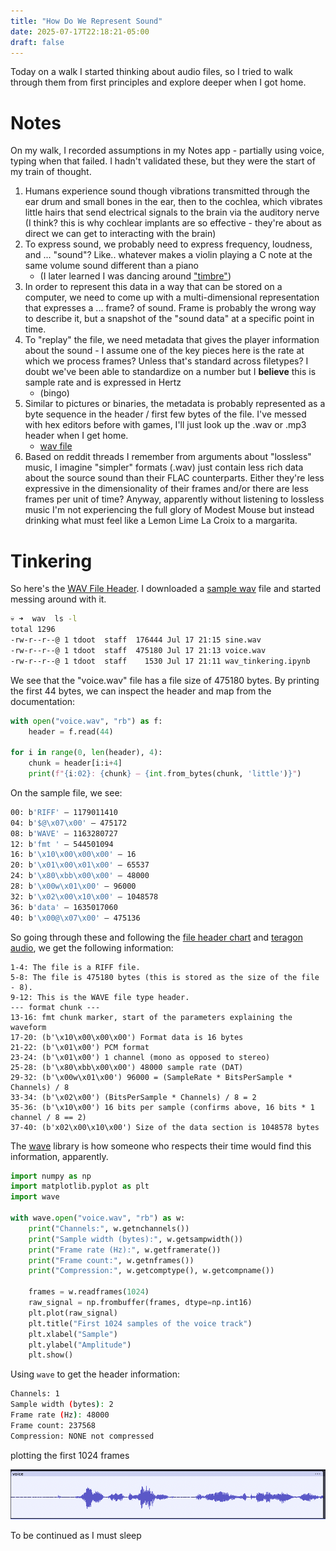 ```yaml
---
title: "How Do We Represent Sound"
date: 2025-07-17T22:18:21-05:00
draft: false
---
```


Today on a walk I started thinking about audio files, so I tried to walk through them from first principles and explore deeper when I got home.

# Notes
On my walk, I recorded assumptions in my Notes app - partially using voice, typing when that failed.
I hadn't validated these, but they were the start of my train of thought.

1. Humans experience sound though vibrations transmitted through the ear drum and small bones in the ear, then to the cochlea, which vibrates little hairs that send electrical signals to the brain via the auditory nerve (I think? this is why cochlear implants are so effective - they're about as direct we can get to interacting with the brain) 
2. To express sound, we probably need to express frequency, loudness, and ... "sound"? Like.. whatever makes a violin playing a C note at the same volume sound different than a piano 
    - (I later learned I was dancing around ["timbre"](https://en.wikipedia.org/wiki/Timbre))
3. In order to represent this data in a way that can be stored on a computer, we need to come up with a multi-dimensional representation that expresses a ... frame? of sound. Frame is probably the wrong way to describe it, but a snapshot of the "sound data" at a specific point in time.
4. To "replay" the file, we need metadata that gives the player information about the sound - I assume one of the key pieces here is the rate at which we process frames? Unless that's standard across filetypes? I doubt we've been able to standardize on a number but I **believe** this is sample rate and is expressed in Hertz
    - (bingo)
5. Similar to pictures or binaries, the metadata is probably represented as a byte sequence in the header / first few bytes of the file. I've messed with hex editors before with games, I'll just look up the .wav or .mp3 header when I get home. 
    - [wav file](https://docs.fileformat.com/audio/wav/)
6. Based on reddit threads I remember from arguments about "lossless" music, I imagine "simpler" formats (.wav) just contain less rich data about the source sound than their FLAC counterparts. Either they're less expressive in the dimensionality of their frames and/or there are less frames per unit of time? Anyway, apparently without listening to lossless music I'm not experiencing the full glory of Modest Mouse but instead drinking what must feel like a Lemon Lime La Croix to a margarita. 

# Tinkering
So here's the [WAV File Header](https://docs.fileformat.com/audio/wav/#wav-file-header).
I downloaded a [sample wav](https://github.com/pdx-cs-sound/wavs/blob/main/voice.wav) file and started messing around with it.

```bash
💀 ➜  wav  ls -l
total 1296
-rw-r--r--@ 1 tdoot  staff  176444 Jul 17 21:15 sine.wav
-rw-r--r--@ 1 tdoot  staff  475180 Jul 17 21:13 voice.wav
-rw-r--r--@ 1 tdoot  staff    1530 Jul 17 21:11 wav_tinkering.ipynb
```

We see that the "voice.wav" file has a file size of 475180 bytes.
By printing the first 44 bytes, we can inspect the header and map from the documentation:
```python
with open("voice.wav", "rb") as f:
    header = f.read(44)
    
for i in range(0, len(header), 4):
    chunk = header[i:i+4]
    print(f"{i:02}: {chunk} – {int.from_bytes(chunk, 'little')}")
```

On the sample file, we see:
```bash
00: b'RIFF' – 1179011410
04: b'$@\x07\x00' – 475172
08: b'WAVE' – 1163280727
12: b'fmt ' – 544501094
16: b'\x10\x00\x00\x00' – 16
20: b'\x01\x00\x01\x00' – 65537
24: b'\x80\xbb\x00\x00' – 48000
28: b'\x00w\x01\x00' – 96000
32: b'\x02\x00\x10\x00' – 1048578
36: b'data' – 1635017060
40: b'\x00@\x07\x00' – 475136
```

So going through these and following the [file header chart](https://docs.fileformat.com/audio/wav/#wav-file-header) and [teragon audio](http://midi.teragonaudio.com/tech/wave.htm), we get the following information:
```
1-4: The file is a RIFF file.
5-8: The file is 475180 bytes (this is stored as the size of the file - 8).
9-12: This is the WAVE file type header.
--- format chunk ---
13-16: fmt chunk marker, start of the parameters explaining the waveform
17-20: (b'\x10\x00\x00\x00') Format data is 16 bytes
21-22: (b'\x01\x00') PCM format
23-24: (b'\x01\x00') 1 channel (mono as opposed to stereo)
25-28: (b'\x80\xbb\x00\x00') 48000 sample rate (DAT)
29-32: (b'\x00w\x01\x00') 96000 = (SampleRate * BitsPerSample * Channels) / 8
33-34: (b'\x02\x00') (BitsPerSample * Channels) / 8 = 2
35-36: (b'\x10\x00') 16 bits per sample (confirms above, 16 bits * 1 channel / 8 == 2)
37-40: (b'x02\x00\x10\x00') Size of the data section is 1048578 bytes
```

The [wave](https://docs.python.org/3/library/wave.html) library is how someone who respects their time would find this information, apparently.

```python
import numpy as np
import matplotlib.pyplot as plt
import wave

with wave.open("voice.wav", "rb") as w:
    print("Channels:", w.getnchannels())
    print("Sample width (bytes):", w.getsampwidth())
    print("Frame rate (Hz):", w.getframerate())
    print("Frame count:", w.getnframes())
    print("Compression:", w.getcomptype(), w.getcompname())

    frames = w.readframes(1024)
    raw_signal = np.frombuffer(frames, dtype=np.int16)
    plt.plot(raw_signal)
    plt.title("First 1024 samples of the voice track")
    plt.xlabel("Sample")
    plt.ylabel("Amplitude")
    plt.show()
```
Using `wave` to get the header information:

```bash
Channels: 1
Sample width (bytes): 2
Frame rate (Hz): 48000
Frame count: 237568
Compression: NONE not compressed
```
plotting the first 1024 frames

![plotting the first 1024 frames](/images/figures/sound.png)

To be continued as I must sleep
